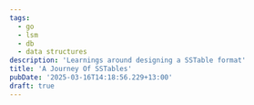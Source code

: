 ```yaml
---
tags:
  - go
  - lsm
  - db
  - data structures
description: 'Learnings around designing a SSTable format'
title: 'A Journey Of SSTables'
pubDate: '2025-03-16T14:18:56.229+13:00'
draft: true
---
```


